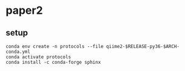 # paper2

## setup

    conda env create -n protocols --file qiime2-$RELEASE-py36-$ARCH-conda.yml
    conda activate protocols
    conda install -c conda-forge sphinx
